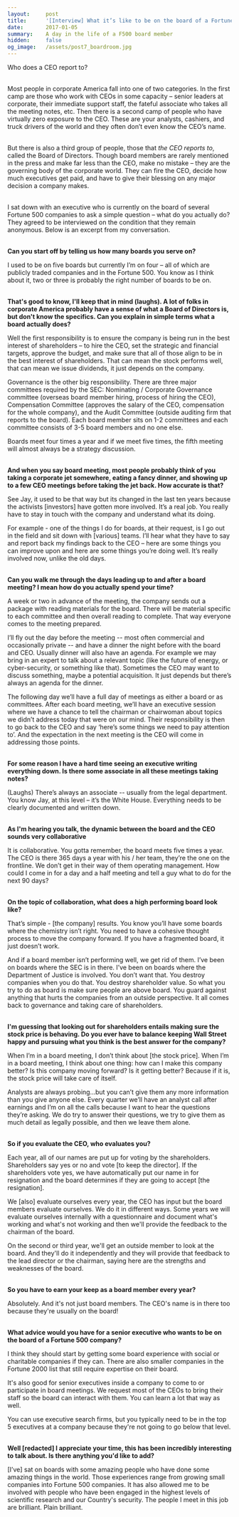 ```yaml
---
layout:     post
title:      '[Interview] What it’s like to be on the board of a Fortune 500 company'
date:       2017-01-05 
summary:    A day in the life of a F500 board member
hidden:     false
og_image:   /assets/post7_boardroom.jpg
---
```


Who does a CEO report to?<br><br>


Most people in corporate America fall into one of two categories. In the first camp are those who work with CEOs in some capacity – senior leaders at corporate, their immediate support staff, the fateful associate who takes all the meeting notes, etc. Then there is a second camp of people who have virtually zero exposure to the CEO. These are your analysts, cashiers, and truck drivers of the world and they often don’t even know the CEO’s name.<br><br>


But there is also a third group of people, those that *the CEO reports to*, called the Board of Directors. Though board members are rarely mentioned in the press and make far less than the CEO, make no mistake – they are the governing body of the corporate world. They can fire the CEO, decide how much executives get paid, and have to give their blessing on any major decision a company makes. <br><br>


I sat down with an executive who is currently on the board of several Fortune 500 companies to ask a simple question – what do you actually do? They agreed to be interviewed on the condition that they remain anonymous. Below is an excerpt from my conversation. <br><br>


**Can you start off by telling us how many boards you serve on?**

I used to be on five boards but currently I’m on four – all of which are publicly traded companies and in the Fortune 500. You know as I think about it, two or three is probably the right number of boards to be on.<br><br>


**That's good to know, I'll keep that in mind (laughs). A lot of folks in corporate America probably have a sense of what a Board of Directors is, but don't know the specifics. Can you explain in simple terms what a board actually does?**

Well the first responsibility is to ensure the company is being run in the best interest of shareholders – to hire the CEO, set the strategic and financial targets, approve the budget, and make sure that all of those align to be in the best interest of shareholders. That can mean the stock performs well, that can mean we issue dividends, it just depends on the company.

Governance is the other big responsibility. There are three major committees required by the SEC: Nominating / Corporate Governance committee (overseas board member hiring, process of hiring the CEO), Compensation Committee (approves the salary of the CEO, compensation for the whole company), and the Audit Committee (outside auditing firm that reports to the board). Each board member sits on 1-2 committees and each committee consists of 3-5 board members and no one else.

Boards meet four times a year and if we meet five times, the fifth meeting will almost always be a strategy discussion.<br><br>



**And when you say board meeting, most people probably think of you taking a corporate jet somewhere, eating a fancy dinner, and showing up to a few CEO meetings before taking the jet back. How accurate is that?**

See Jay, it used to be that way but its changed in the last ten years because the activists [investors] have gotten more involved. It’s a real job. You really have to stay in touch with the company and understand what its doing.

For example - one of the things I do for boards, at their request, is I go out in the field and sit down with [various] teams. I’ll hear what they have to say and report back my findings back to the CEO – here are some things you can improve upon and here are some things you’re doing well. It’s really involved now, unlike the old days.<br><br>


**Can you walk me through the days leading up to and after a board meeting? I mean how do you actually spend your time?**

A week or two in advance of the meeting, the company sends out a package with reading materials for the board. There will be material specific to each committee and then overall reading to complete. That way everyone comes to the meeting prepared.

I’ll fly out the day before the meeting -- most often commercial and occasionally private -- and have a dinner the night before with the board and CEO. Usually dinner will also have an agenda. For example we may bring in an expert to talk about a relevant topic (like the future of energy, or cyber-security, or something like that). Sometimes the CEO may want to discuss something, maybe a potential acquisition. It just depends but there’s always an agenda for the dinner.

The following day we’ll have a full day of meetings as either a board or as committees. After each board meeting, we’ll have an executive session where we have a chance to tell the chairman or chairwoman about topics we didn’t address today that were on our mind. Their responsibility is then to go back to the CEO and say ‘here’s some things we need to pay attention to’. And the expectation in the next meeting is the CEO will come in addressing those points.<br><br>


**For some reason I have a hard time seeing an executive writing everything down. Is there some associate in all these meetings taking notes?** 

(Laughs) There’s always an associate -- usually from the legal department. You know Jay, at this level – it’s the White House. Everything needs to be clearly documented and written down.<br><br>


**As I'm hearing you talk, the dynamic between the board and the CEO sounds very collaborative**

It is collaborative. You gotta remember, the board meets five times a year. The CEO is there 365 days a year with his / her team, they’re the one on the frontline. We don’t get in their way of them operating management. How could I come in for a day and a half meeting and tell a guy what to do for the next 90 days?<br><br>


**On the topic of collaboration, what does a high performing board look like?**

That’s simple - [the company] results. You know you’ll have some boards where the chemistry isn’t right. You need to have a cohesive thought process to move the company forward. If you have a fragmented board, it just doesn’t work.

And if a board member isn’t performing well, we get rid of them. I’ve been on boards where the SEC is in there. I’ve been on boards where the Department of Justice is involved. You don’t want that. You destroy companies when you do that. You destroy shareholder value. So what you try to do as board is make sure people are above board. You guard against anything that hurts the companies from an outside perspective. It all comes back to governance and taking care of shareholders.<br><br>


**I'm guessing that looking out for shareholders entails making sure the stock price is behaving. Do you ever have to balance keeping Wall Street happy and pursuing what you think is the best answer for the company?**

When I’m in a board meeting, I don’t think about [the stock price]. When I’m in a board meeting, I think about one thing: how can I make this company better? Is this company moving forward? Is it getting better? Because if it is, the stock price will take care of itself.

Analysts are always probing…but you can’t give them any more information than you give anyone else. Every quarter we’ll have an analyst call after earnings and I’m on all the calls because I want to hear the questions they’re asking. We do try to answer their questions, we try to give them as much detail as legally possible, and then we leave them alone.<br><br>


**So if you evaluate the CEO, who evaluates you?**

Each year, all of our names are put up for voting by the shareholders. Shareholders say yes or no and vote [to keep the director]. If the shareholders vote yes, we have automatically put our name in for resignation and the board determines if they are going to accept [the resignation].

We [also] evaluate ourselves every year, the CEO has input but the board members evaluate ourselves. We do it in different ways. Some years we will evaluate ourselves internally with a questionnaire and document what's working and what's not working and then we'll provide the feedback to the chairman of the board.

On the second or third year, we'll get an outside member to look at the board. And they'll do it independently and they will provide that feedback to the lead director or the chairman, saying here are the strengths and weaknesses of the board.<br><br>


**So you have to earn your keep as a board member every year?**

Absolutely. And it's not just board members. The CEO's name is in there too because they're usually on the board!<br><br>


**What advice would you have for a senior executive who wants to be on the board of a Fortune 500 company?**

I think they should start by getting some board experience with social or charitable companies if they can. There are also smaller companies in the Fortune 2000 list that still require expertise on their board.

It's also good for senior executives inside a company to come to or participate in board meetings. We request most of the CEOs to bring their staff so the board can interact with them. You can learn a lot that way as well.

You can use executive search firms, but you typically need to be in the top 5 executives at a company because they're not going to go below that level.<br><br>


**Well [redacted] I appreciate your time, this has been incredibly interesting to talk about. Is there anything you'd like to add?**

[I’ve] sat on boards with some amazing people who have done some amazing things in the world. Those experiences range from growing small companies into Fortune 500 companies. It has also allowed me to be involved with people who have been engaged in the highest levels of scientific research and our Country's security. The people I meet in this job are brilliant. Plain brilliant.